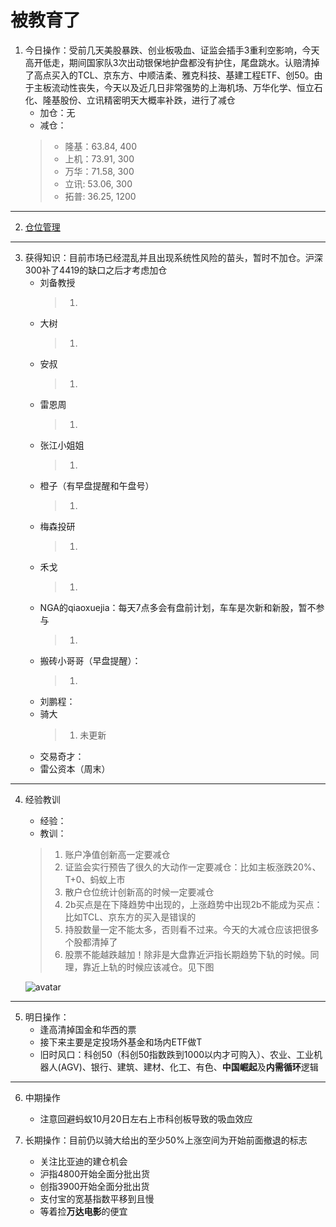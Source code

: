 # 被教育了
1. 今日操作：受前几天美股暴跌、创业板吸血、证监会插手3重利空影响，今天高开低走，期间国家队3次出动银保地护盘都没有护住，尾盘跳水。认赔清掉了高点买入的TCL、京东方、中顺洁柔、雅克科技、基建工程ETF、创50。由于主板流动性丧失，今天以及近几日非常强势的上海机场、万华化学、恒立石化、隆基股份、立讯精密明天大概率补跌，进行了减仓
    - 加仓：无
    - 减仓：
    > - 隆基：63.84, 400
    > - 上机：73.91, 300
    > - 万华：71.58, 300
    > - 立讯: 53.06, 300
    > - 拓普: 36.25, 1200

***

2. [仓位管理](https://kdocs.cn/l/cmJAYer3tasI)
 
***

3. 获得知识：目前市场已经混乱并且出现系统性风险的苗头，暂时不加仓。沪深300补了4419的缺口之后才考虑加仓
    - 刘备教授
        > 1. 
    - 大树
        > 1. 
    - 安叔
        > 1. 
    - 雷恩周
        > 1. 
    - 张江小姐姐
        > 1. 
    - 橙子（有早盘提醒和午盘号）
        > 1. 
    - 梅森投研
        > 1. 
    - 禾戈
        > 1. 
    - NGA的qiaoxuejia：每天7点多会有盘前计划，车车是次新和新股，暂不参与
        > 1. 
    - 搬砖小哥哥（早盘提醒）：
        > 1. 
    - 刘鹏程：
    - 骑大
        > 1. 未更新
    - 交易奇才：
    - 雷公资本（周末）
        
***

4. 经验教训
    - 经验： 
    - 教训：
    > 1. 账户净值创新高一定要减仓
    > 2. 证监会实行预告了很久的大动作一定要减仓：比如主板涨跌20%、T+0、蚂蚁上市
    > 3. 散户仓位统计创新高的时候一定要减仓
    > 4. 2b买点是在下降趋势中出现的，上涨趋势中出现2b不能成为买点：比如TCL、京东方的买入是错误的
    > 5. 持股数量一定不能太多，否则看不过来。今天的大减仓应该把很多个股都清掉了
    > 6. 股票不能越跌越加！除非是大盘靠近沪指长期趋势下轨的时候。同理，靠近上轨的时候应该减仓。见下图
    
    ![avatar](https://www.tradingview.com/x/F7tdqcEN/)
***

5. 明日操作：
    - 逢高清掉国金和华西的票
    - 接下来主要是定投场外基金和场内ETF做T
    - 旧时风口：科创50（科创50指数跌到1000以内才可购入）、农业、工业机器人(AGV)、银行、建筑、建材、化工、有色、**中国崛起**及**内需循环**逻辑

***

6. 中期操作
    - 注意回避蚂蚁10月20日左右上市科创板导致的吸血效应
    
7. 长期操作：目前仍以骑大给出的至少50%上涨空间为开始前面撤退的标志
    - 关注比亚迪的建仓机会
    - 沪指4800开始全面分批出货
    - 创指3900开始全面分批出货
    - 支付宝的宽基指数平移到且慢
    - 等着捡**万达电影**的便宜
